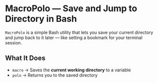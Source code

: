 # MacroPolo — Save and Jump to Directory in Bash

`MacroPolo` is a simple Bash utility that lets you save your current directory and jump back to it later — like setting a bookmark for your terminal session.

## What It Does

- `macro` → Saves the **current working directory** to a variable
- `polo`  → Returns you to the saved directory


